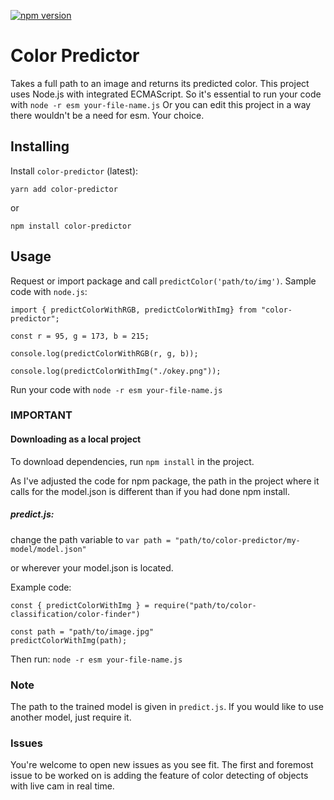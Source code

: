 [![npm version](https://badge.fury.io/js/color-predictor.svg)](https://www.npmjs.com/package/color-predictor)
# Color Predictor
Takes a full path to an image and returns its predicted color.
This project uses Node.js with integrated ECMAScript. So it's essential to run your code with `node -r esm your-file-name.js`
Or you can edit this project in a way there wouldn't be a need for esm. Your choice.

## Installing
Install `color-predictor` (latest):
```
yarn add color-predictor
```
or
```
npm install color-predictor
```
## Usage
Request or import package and call `predictColor('path/to/img')`. Sample code with `node.js`:
```
import { predictColorWithRGB, predictColorWithImg} from "color-predictor";

const r = 95, g = 173, b = 215;

console.log(predictColorWithRGB(r, g, b));

console.log(predictColorWithImg("./okey.png"));
```
Run your code with `node -r esm your-file-name.js`

### IMPORTANT
#### Downloading as a local project
To download dependencies, run
```npm install```
in the project.

As I've adjusted the code for npm package, the path in the project where it calls for the model.json is different than if you had done npm install.

##### predict.js:
change the path variable to
```var path = "path/to/color-predictor/my-model/model.json"```

or wherever your model.json is located.

Example code:

```
const { predictColorWithImg } = require("path/to/color-classification/color-finder")

const path = "path/to/image.jpg"
predictColorWithImg(path);
```
Then run:
```node -r esm your-file-name.js```


### Note

The path to the trained model is given in `predict.js`. If you would like to use another model, just require it.

### Issues
You're welcome to open new issues as you see fit. The first and foremost issue to be worked on is adding the feature of color detecting of objects with live cam in real time.

